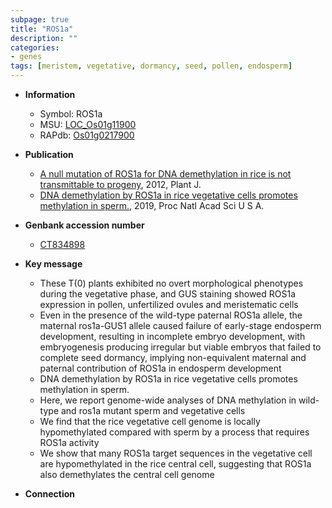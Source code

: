 ```yaml
---
subpage: true
title: "ROS1a"
description: ""
categories:
- genes
tags: [meristem, vegetative, dormancy, seed, pollen, endosperm]
---
```


* **Information**  
    + Symbol: ROS1a  
    + MSU: [LOC_Os01g11900](http://rice.plantbiology.msu.edu/cgi-bin/ORF_infopage.cgi?orf=LOC_Os01g11900)  
    + RAPdb: [Os01g0217900](http://rapdb.dna.affrc.go.jp/viewer/gbrowse_details/irgsp1?name=Os01g0217900)  

* **Publication**  
    + [A null mutation of ROS1a for DNA demethylation in rice is not transmittable to progeny](http://www.ncbi.nlm.nih.gov/pubmed?term=A+null+mutation+of+ROS1a+for+DNA+demethylation+in+rice+is+not+transmittable+to+progeny%5BTitle%5D), 2012, Plant J.
    + [DNA demethylation by ROS1a in rice vegetative cells promotes methylation in sperm.](http://www.ncbi.nlm.nih.gov/pubmed?term=DNA+demethylation+by+ROS1a+in+rice+vegetative+cells+promotes+methylation+in+sperm.%5BTitle%5D), 2019, Proc Natl Acad Sci U S A.

* **Genbank accession number**  
    + [CT834898](http://www.ncbi.nlm.nih.gov/nuccore/CT834898)

* **Key message**  
    + These T(0) plants exhibited no overt morphological phenotypes during the vegetative phase, and GUS staining showed ROS1a expression in pollen, unfertilized ovules and meristematic cells
    + Even in the presence of the wild-type paternal ROS1a allele, the maternal ros1a-GUS1 allele caused failure of early-stage endosperm development, resulting in incomplete embryo development, with embryogenesis producing irregular but viable embryos that failed to complete seed dormancy, implying non-equivalent maternal and paternal contribution of ROS1a in endosperm development
    + DNA demethylation by ROS1a in rice vegetative cells promotes methylation in sperm.
    + Here, we report genome-wide analyses of DNA methylation in wild-type and ros1a mutant sperm and vegetative cells
    + We find that the rice vegetative cell genome is locally hypomethylated compared with sperm by a process that requires ROS1a activity
    + We show that many ROS1a target sequences in the vegetative cell are hypomethylated in the rice central cell, suggesting that ROS1a also demethylates the central cell genome

* **Connection**  



